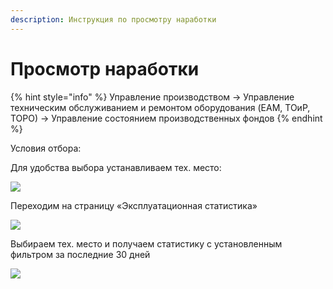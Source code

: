 ```yaml
---
description: Инструкция по просмотру наработки
---
```


# Просмотр наработки

{% hint style="info" %}
Управление производством → Управление техническим обслуживанием и ремонтом оборудования (EAM, ТОиР, ТОРО) → Управление состоянием производственных фондов
{% endhint %}

Условия отбора:

Для удобства выбора устанавливаем тех. место:

![](<../../.gitbook/assets/0 (141).png>)

Переходим на страницу «Эксплуатационная статистика»

![](<../../.gitbook/assets/1 (146).png>)

Выбираем тех. место и получаем статистику с установленным фильтром за последние 30 дней

![](<../../.gitbook/assets/2 (105).png>)
